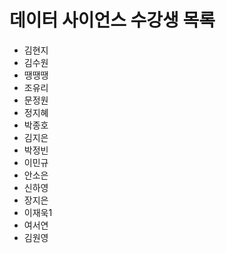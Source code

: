 ﻿# 데이터 사이언스 수강생 목록

- 김현지
- 김수원
- 땡땡땡
- 조유리
- 문정원
- 정지혜
- 박종호
- 김지은
- 박정빈
- 이민규
- 안소은
- 신하영
- 장지은
- 이재욱1
- 여서연
- 김원영
